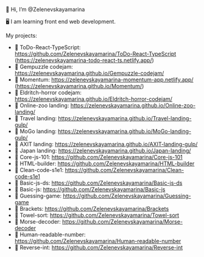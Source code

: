 👋 Hi, I’m @Zelenevskayamarina

🖥 I am learning front end web development.

My projects:
-  📖 ToDo-React-TypeScript: https://github.com/Zelenevskayamarina/ToDo-React-TypeScript (https://zelenevskayamarina-todo-react-ts.netlify.app/)
-  📖 Gempuzzle codejam: https://zelenevskayamarina.github.io/Gempuzzle-codejam/ 
-  📖 Momentum: https://zelenevskayamarina-momentum-app.netlify.app/ (https://zelenevskayamarina.github.io/Momentum/)
-  📖 Eldritch-horror codejam: https://zelenevskayamarina.github.io/Eldritch-horror-codejam/
-  📖 Online-zoo landing: https://zelenevskayamarina.github.io/Online-zoo-landing/
-  📖 Travel landing: https://zelenevskayamarina.github.io/Travel-landing-gulp/
-  📖 MoGo landing: https://zelenevskayamarina.github.io/MoGo-landing-gulp/
-  📖 AXIT landing: https://zelenevskayamarina.github.io/AXIT-landing-gulp/
-  📖 Japan landing: https://zelenevskayamarina.github.io/Japan-landing/
-  📖 Core-js-101: https://github.com/Zelenevskayamarina/Core-js-101
-  📖 HTML-builder: https://github.com/Zelenevskayamarina/HTML-builder
-  📖 Clean-code-s1e1: https://github.com/Zelenevskayamarina/Clean-code-s1e1
-  📖 Basic-js-ds: https://github.com/Zelenevskayamarina/Basic-js-ds
-  📖 Basic-js: https://github.com/Zelenevskayamarina/Basic-js
-  📖 Guessing-game: https://github.com/Zelenevskayamarina/Guessing-game
-  📖 Brackets: https://github.com/Zelenevskayamarina/Brackets
-  📖 Towel-sort: https://github.com/Zelenevskayamarina/Towel-sort
-  📖 Morse-decoder: https://github.com/Zelenevskayamarina/Morse-decoder
-  📖 Human-readable-number: https://github.com/Zelenevskayamarina/Human-readable-number
-  📖 Reverse-int: https://github.com/Zelenevskayamarina/Reverse-int
